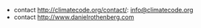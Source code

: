 + contact http://climatecode.org/contact/: info@climatecode.org
+ contact http://www.danielrothenberg.com

